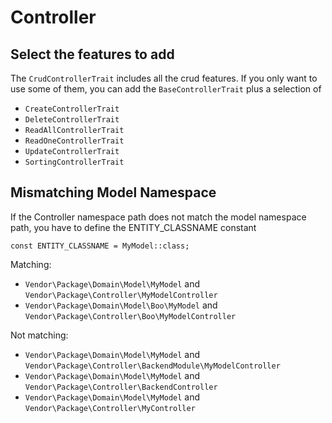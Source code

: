 # Controller
## Select the features to add
The ``CrudControllerTrait`` includes all the crud features. 
If you only want to use some of them, you can add the ``BaseControllerTrait`` plus a selection of

* ``CreateControllerTrait``
* ``DeleteControllerTrait``
* ``ReadAllControllerTrait``
* ``ReadOneControllerTrait``
* ``UpdateControllerTrait``
* ``SortingControllerTrait``

## Mismatching Model Namespace
If the Controller namespace path does not match the model namespace path, you have to define the ENTITY_CLASSNAME constant

```
const ENTITY_CLASSNAME = MyModel::class;
```

Matching:
* ``Vendor\Package\Domain\Model\MyModel`` and ``Vendor\Package\Controller\MyModelController``
* ``Vendor\Package\Domain\Model\Boo\MyModel`` and ``Vendor\Package\Controller\Boo\MyModelController``

Not matching:
* ``Vendor\Package\Domain\Model\MyModel`` and ``Vendor\Package\Controller\BackendModule\MyModelController``
* ``Vendor\Package\Domain\Model\MyModel`` and ``Vendor\Package\Controller\BackendController``
* ``Vendor\Package\Domain\Model\MyModel`` and ``Vendor\Package\Controller\MyController``
